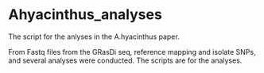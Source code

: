 # Ahyacinthus_analyses
The script for the anlyses in the A.hyacinthus paper.

From Fastq files from the GRasDi seq, reference mapping and isolate SNPs, and several analyses were conducted. The scripts are for the analyses.
